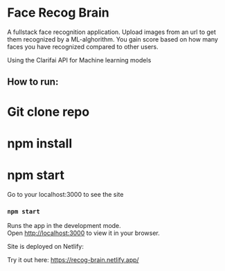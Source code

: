 # Face Recog Brain

A fullstack face recognition application. Upload images from an url to get them recognized by a ML-alghorithm. You gain score based on how many faces you have recognized compared to other users.

Using the Clarifai API for Machine learning models

## How to run:

# Git clone repo

# npm install

# npm start

Go to your localhost:3000 to see the site

### `npm start`

Runs the app in the development mode.\
Open [http://localhost:3000](http://localhost:3000) to view it in your browser.

Site is deployed on Netlify:

Try it out here: https://recog-brain.netlify.app/
